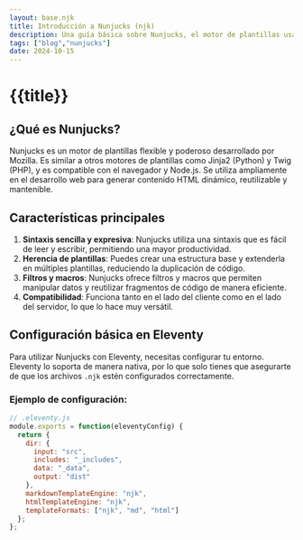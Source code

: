 ```yaml
---
layout: base.njk
title: Introducción a Nunjucks (njk)
description: Una guía básica sobre Nunjucks, el motor de plantillas usado con Eleventy para generar contenido dinámico y reutilizable.
tags: ["blog","nunjucks"]
date: 2024-10-15
---
```


# {{title}}

## ¿Qué es Nunjucks?

Nunjucks es un motor de plantillas flexible y poderoso desarrollado por Mozilla. Es similar a otros motores de plantillas como Jinja2 (Python) y Twig (PHP), y es compatible con el navegador y Node.js. Se utiliza ampliamente en el desarrollo web para generar contenido HTML dinámico, reutilizable y mantenible.

## Características principales

1. **Sintaxis sencilla y expresiva**: Nunjucks utiliza una sintaxis que es fácil de leer y escribir, permitiendo una mayor productividad.
2. **Herencia de plantillas**: Puedes crear una estructura base y extenderla en múltiples plantillas, reduciendo la duplicación de código.
3. **Filtros y macros**: Nunjucks ofrece filtros y macros que permiten manipular datos y reutilizar fragmentos de código de manera eficiente.
4. **Compatibilidad**: Funciona tanto en el lado del cliente como en el lado del servidor, lo que lo hace muy versátil.

## Configuración básica en Eleventy

Para utilizar Nunjucks con Eleventy, necesitas configurar tu entorno. Eleventy lo soporta de manera nativa, por lo que solo tienes que asegurarte de que los archivos `.njk` estén configurados correctamente.

### Ejemplo de configuración:

```javascript
// .eleventy.js
module.exports = function(eleventyConfig) {
  return {
    dir: {
      input: "src",
      includes: "_includes",
      data: "_data",
      output: "dist"
    },
    markdownTemplateEngine: "njk",
    htmlTemplateEngine: "njk",
    templateFormats: ["njk", "md", "html"]
  };
};
